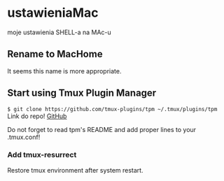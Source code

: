 # ustawieniaMac
moje ustawienia SHELL-a na MAc-u

## Rename to MacHome
It seems this name is more appropriate.

## Start using Tmux Plugin Manager
`$ git clone https://github.com/tmux-plugins/tpm ~/.tmux/plugins/tpm`
Link do repo! [GitHub](https://github.com/tmux-plugins/tpm)

Do not forget to read tpm's README and add proper lines to your .tmux.conf!

### Add tmux-resurrect

Restore tmux environment after system restart.
